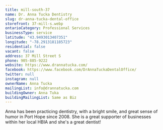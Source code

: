 ```yaml
---
title: mill-south-37
name: Dr. Anna Tucka Dentistry
slug: dr-anna-tucka-dental-office
storefront: 37-mill-s.webp
ontarioCategory: Professional Services
businessType: service
latitude: "43.9493013407351"
longitude: "-78.2913181185723"
residential: false
vacant: false
address: 37 Mill Street S
phone: 905-885-9222
website: https://www.drannatucka.com/
facebook: https://www.facebook.com/DrAnnaTuckaDentalOffice/
twitter: null
instagram: null
ownerName: Anna Tucka
mailingList: info@drannatucka.com
buildingOwner: Anna Tuka
buildingMailingList: Same as Biz
---
```

Anna has been practicing dentistry, with a bright smile, and great sense of humor in Port Hope since 2008. 
She is a great supporter of businesses within her local HBIA and she's a great dentist! 
